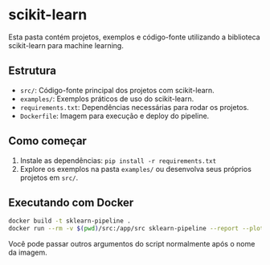 # scikit-learn

Esta pasta contém projetos, exemplos e código-fonte utilizando a biblioteca scikit-learn para machine learning.

## Estrutura
- `src/`: Código-fonte principal dos projetos com scikit-learn.
- `examples/`: Exemplos práticos de uso do scikit-learn.
- `requirements.txt`: Dependências necessárias para rodar os projetos.
- `Dockerfile`: Imagem para execução e deploy do pipeline.

## Como começar
1. Instale as dependências: `pip install -r requirements.txt`
2. Explore os exemplos na pasta `examples/` ou desenvolva seus próprios projetos em `src/`.

## Executando com Docker

```bash
docker build -t sklearn-pipeline .
docker run --rm -v $(pwd)/src:/app/src sklearn-pipeline --report --plot-cm
```

Você pode passar outros argumentos do script normalmente após o nome da imagem. 